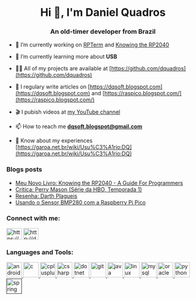 <h1 align="center">Hi 👋, I'm Daniel Quadros</h1>
<h3 align="center">An old-timer developer from Brazil</h3>

- 🔭 I’m currently working on [RPTerm](https://github.com/dquadros/RPTerm) and [Knowing the RP2040]([https://github.com/dquadros/RPTerm](https://github.com/dquadros/KnowingRP2040))

- 🌱 I’m currently learning more about **USB**

- 👨‍💻 All of my projects are available at [https://github.com/dquadros](https://github.com/dquadros)

- 📝 I regulary write articles on [https://dqsoft.blogspot.com](https://dqsoft.blogspot.com) and [https://raspico.blogspot.com/](https://raspico.blogspot.com/)

- 🎬 I pubish videos at [my YouTube channel](https://www.youtube.com/c/DanielQuadros)

- 📫 How to reach me **dqsoft.blogspot@gmail.com**

- 📄 Know about my experiences [https://garoa.net.br/wiki/Usu%C3%A1rio:DQ](https://garoa.net.br/wiki/Usu%C3%A1rio:DQ)

### Blogs posts
<!-- BLOG-POST-LIST:START -->
- [Meu Novo Livro: Knowing the RP2040 - A Guide For Programmers](http://dqsoft.blogspot.com/2022/06/meu-novo-livro-knowing-rp2040-guide-for.html)
- [Crítica: Perry Mason &lpar;Série da HBO, Temporada 1&rpar;](http://dqsoft.blogspot.com/2022/06/critica-perry-mason-serie-da-hbo.html)
- [Resenha: Darth Plagueis](http://dqsoft.blogspot.com/2022/06/resenha-darth-plagueis.html)
- [Usando o Sensor BMP280 com a Raspberry Pi Pico](http://dqsoft.blogspot.com/2022/06/usando-o-sensor-bmp280-com-raspberry-pi.html)
<!-- BLOG-POST-LIST:END -->

<p align="left">
<h3 align="left">Connect with me:</h3>
<a href="https://www.youtube.com/c/https://youtube.com/c/danielquadros" target="blank"><img align="center" src="https://cdn.jsdelivr.net/npm/simple-icons@3.0.1/icons/youtube.svg" alt="https://youtube.com/c/danielquadros" height="30" width="40" /></a>
<a href="/http://dqsoft.blogspot.com/feeds/posts/default" target="blank"><img align="center" src="https://cdn.jsdelivr.net/npm/simple-icons@3.0.1/icons/rss.svg" alt="http://dqsoft.blogspot.com/feeds/posts/default" height="30" width="40" /></a>
</p>

<h3 align="left">Languages and Tools:</h3>
<p align="left"> <a href="https://developer.android.com" target="_blank"> <img src="https://cdn.jsdelivr.net/gh/devicons/devicon/icons/android/android-original-wordmark.svg" alt="android" width="40" height="40"/> </a> <a href="https://www.cprogramming.com/" target="_blank"> <img src="https://cdn.jsdelivr.net/gh/devicons/devicon/icons/c/c-line.svg" alt="c" width="40" height="40"/> </a> <a href="https://www.w3schools.com/cpp/" target="_blank"> <img src="https://cdn.jsdelivr.net/gh/devicons/devicon/icons/cplusplus/cplusplus-plain.svg" alt="cplusplus" width="40" height="40"/> </a> <a href="https://www.w3schools.com/cs/" target="_blank"> <img src="https://cdn.jsdelivr.net/gh/devicons/devicon/icons/csharp/csharp-plain.svg" alt="csharp" width="40" height="40"/> </a> <a href="https://dotnet.microsoft.com/" target="_blank"> <img src="https://cdn.jsdelivr.net/gh/devicons/devicon/icons/dot-net/dot-net-plain-wordmark.svg" alt="dotnet" width="40" height="40"/> </a> <a href="https://git-scm.com/" target="_blank"> <img src="https://www.vectorlogo.zone/logos/git-scm/git-scm-icon.svg" alt="git" width="40" height="40"/> </a> <a href="https://www.java.com" target="_blank"> <img src="https://cdn.jsdelivr.net/gh/devicons/devicon/icons/java/java-original-wordmark.svg" alt="java" width="40" height="40"/> </a> <a href="https://www.linux.org/" target="_blank"> <img src="https://cdn.jsdelivr.net/gh/devicons/devicon/icons/linux/linux-original.svg" alt="linux" width="40" height="40"/> </a> <a href="https://www.mysql.com/" target="_blank"> <img src="https://cdn.jsdelivr.net/gh/devicons/devicon/icons/mysql/mysql-plain-wordmark.svg" alt="mysql" width="40" height="40"/> </a> <a href="https://www.oracle.com/" target="_blank"> <img src="https://cdn.jsdelivr.net/gh/devicons/devicon/icons/oracle/oracle-original.svg" alt="oracle" width="40" height="40"/> </a> <a href="https://www.python.org" target="_blank"> <img src="https://cdn.jsdelivr.net/gh/devicons/devicon/icons/python/python-original-wordmark.svg" alt="python" width="40" height="40"/> </a> <a href="" target="_blank"> <img src="https://www.vectorlogo.zone/logos/springio/springio-icon.svg" alt="spring" width="40" height="40"/> </a> </p>

